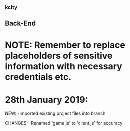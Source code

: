 ### kcity
## Back-End
# NOTE: Remember to replace placeholders of sensitive information with necessary credentials etc.

# 28th January 2019:
NEW:
-Imported existing project files into branch

CHANGES:
-Renamed 'game.js' to 'client.js' for accuracy
